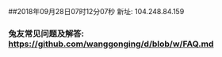 ##2018年09月28日07时12分07秒 新址: 104.248.84.159
### 兔友常见问题及解答: https://github.com/wanggonging/d/blob/w/FAQ.md

